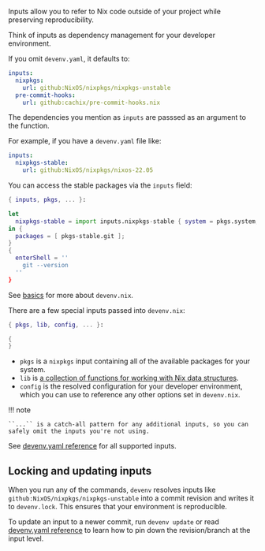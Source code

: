 Inputs allow you to refer to Nix code outside of your project
while preserving reproducibility.

Think of inputs as dependency management for your developer environment.

If you omit `devenv.yaml`, it defaults to:

```yaml title="devenv.yaml"
inputs:
  nixpkgs:
    url: github:NixOS/nixpkgs/nixpkgs-unstable
  pre-commit-hooks:
    url: github:cachix/pre-commit-hooks.nix
```

The dependencies you mention as `inputs` are passsed as an argument to the function.

For example, if you have a `devenv.yaml` file like:

```yaml title="devenv.yaml"
inputs:
  nixpkgs-stable:
    url: github:NixOS/nixpkgs/nixos-22.05
```

You can access the stable packages via the `inputs` field:

```nix title="devenv.nix"
{ inputs, pkgs, ... }:

let
  nixpkgs-stable = import inputs.nixpkgs-stable { system = pkgs.system; };
in {
  packages = [ pkgs-stable.git ];
}
{
  enterShell = ''
    git --version
  ''
}
```

See [basics](basics.md) for more about `devenv.nix`.

There are a few special inputs passed into `devenv.nix`:

```nix title="devenv.nix"
{ pkgs, lib, config, ... }:

{
}
```

- `pkgs` is a `nixpkgs` input containing all of the available packages for your system.
- `lib` is [a collection of functions for working with Nix data structures](https://nixos.org/manual/nixpkgs/stable/#sec-functions-library).
- `config` is the resolved configuration for your developer environment, which you can use to reference any other options set in `devenv.nix`.

!!! note

    ``...`` is a catch-all pattern for any additional inputs, so you can safely omit the inputs you're not using.

See [devenv.yaml reference](reference/yaml-options.md#inputs) for all supported inputs.

## Locking and updating inputs

When you run any of the commands,
`devenv` resolves inputs like `github:NixOS/nixpkgs/nixpkgs-unstable` into a commit revision and writes it to `devenv.lock`. This ensures that your environment is reproducible.

To update an input to a newer commit, run `devenv update` or read [devenv.yaml reference](reference/yaml-options.md#inputs) to learn how to pin down the revision/branch at the input level.
